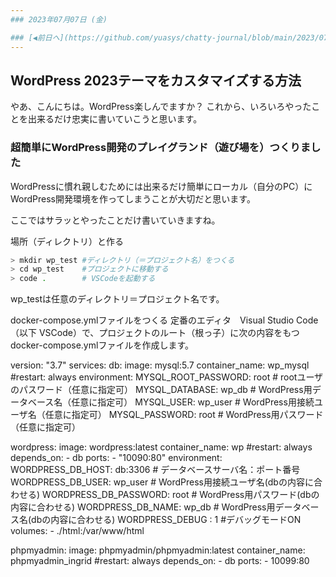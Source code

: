 ```yaml
---
### 2023年07月07日 (金)

### [◀️前日へ](https://github.com/yuasys/chatty-journal/blob/main/2023/07/2023-07-06.md)&emsp;&emsp;&emsp;&emsp;[翌日へ▶️](https://github.com/yuasys/chatty-journal/blob/main/2023/07/2023-07-08.md)
---
```


## WordPress 2023テーマをカスタマイズする方法
やあ、こんにちは。WordPress楽しんでますか？
これから、いろいろやったことを出来るだけ忠実に書いていこうと思います。

### 超簡単にWordPress開発のプレイグランド（遊び場を）つくりました
WordPressに慣れ親しむためには出来るだけ簡単にローカル（自分のPC）にWordPress開発環境を作ってしまうことが大切だと思います。

ここではサラッとやったことだけ書いていきますね。

場所（ディレクトリ）と作る

```bash
> mkdir wp_test #ディレクトリ（＝プロジェクト名）をつくる
> cd wp_test    #プロジェクトに移動する
> code .        # VSCodeを起動する
```

wp_testは任意のディレクトリ＝プロジェクト名です。


docker-compose.ymlファイルをつくる
定番のエディタ　Visual Studio Code（以下 VSCode）で、プロジェクトのルート（根っ子）に次の内容をもつdocker-compose.ymlファイルを作成します。

version: "3.7"
services:
  db:
    image: mysql:5.7
    container_name: wp_mysql
    #restart: always
    environment:
      MYSQL_ROOT_PASSWORD: root # rootユーザのパスワード（任意に指定可）
      MYSQL_DATABASE: wp_db # WordPress用データベース名（任意に指定可）
      MYSQL_USER: wp_user # WordPress用接続ユーザ名（任意に指定可）
      MYSQL_PASSWORD: root # WordPress用パスワード（任意に指定可）

  wordpress:
    image: wordpress:latest
    container_name: wp
    #restart: always
    depends_on:
     - db
    ports:
     - "10090:80"
    environment:
      WORDPRESS_DB_HOST: db:3306 # データベースサーバ名：ポート番号
      WORDPRESS_DB_USER: wp_user # WordPress用接続ユーザ名(dbの内容に合わせる)
      WORDPRESS_DB_PASSWORD: root # WordPress用パスワード(dbの内容に合わせる)
      WORDPRESS_DB_NAME: wp_db # WordPress用データベース名(dbの内容に合わせる)
      WORDPRESS_DEBUG : 1  #デバッグモードON
    volumes:
       - ./html:/var/www/html
       
  phpmyadmin:
    image: phpmyadmin/phpmyadmin:latest
    container_name: phpmyadmin_ingrid
    #restart: always
    depends_on:
      - db
    ports:
      - 10099:80
